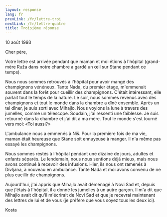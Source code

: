 ```yaml
---
layout: response
lang: fr
prevLink: /fr/lettre-troi
nextLink: /fr/lettre-quatre
title: Troisième réponse
---
```


<div class="Response-date">10 août 1993</div>

Cher père,

Votre lettre est arrivée pendant que maman et moi étions à l'hôpital (grand-mère Ruža dans notre chambre a gardé un œil sur Stane pendant ce temps).

Nous nous sommes retrouvés à l'hôpital pour avoir mangé des champignons vénéneux. Tante Nada, du premier étage, m'emmenait souvent dans la forêt pour cueillir des champignons. C'était intéressant, elle parlait tout le temps de la nature. Le soir, nous sommes revenus avec des champignons et tout le monde dans la chambre a dîné ensemble. Après un tel dîner, je suis sorti avec Mihajlo. Nous voyions la lune à travers des jumelles, comme un télescope. Soudain, j'ai ressenti une faiblesse. Je suis retourné dans la chambre et j'ai dit à ma mère. Tout le monde s'est tourné vers moi: «Toi aussi?»

L'ambulance nous a emmenés à Niš. Pour la première fois de ma vie, maman était heureuse que Stane soit ennuyeuse à manger. Il n'a même pas essayé les champignons.

Nous sommes restés à l'hôpital pendant une dizaine de jours, adultes et enfants séparés. Le lendemain, nous nous sentions déjà mieux, mais nous avons continué à recevoir des infusions. Hier, ils nous ont ramenés à Divljana, à nouveau en ambulance. Tante Nada et moi avons convenu de ne plus cueillir de champignons.

Aujourd'hui, j'ai appris que Mihajlo avait déménagé à Novi Sad et, depuis que j'étais à l'hôpital, il a donné les jumelles à un autre garçon. Il m'a dit que Mihajlo avait dit qu'il m'écrirait de Novi Sad et que je recevrai maintenant des lettres de lui et de vous (je préfère que vous soyez tous les deux ici).

<div class="Response-signature">Kosta</div>
